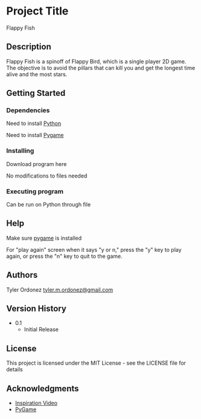 # Project Title

Flappy Fish

## Description

Flappy Fish is a spinoff of Flappy Bird, which is a single player 2D game. The objective is to avoid the pillars that can kill you and get the longest time alive and the most stars.

## Getting Started

### Dependencies

Need to install [Python](https://www.python.org/downloads/)

Need to install [Pygame](https://www.geeksforgeeks.org/how-to-install-pygame-in-windows/)

### Installing

Download program here

No modifications to files needed

### Executing program

Can be run on Python through file

## Help

Make sure [pygame](https://www.geeksforgeeks.org/how-to-install-pygame-in-windows/) is installed

For "play again" screen when it says "y or n," press the "y" key to play again, or press the "n" key to quit to the game. 

## Authors

Tyler Ordonez
tyler.m.ordonez@gmail.com

## Version History

* 0.1
    * Initial Release

## License

This project is licensed under the MIT License - see the LICENSE file for details

## Acknowledgments

* [Inspiration Video](https://www.youtube.com/watch?v=VUFvY349ess&t=17s)
* [PyGame](https://www.pygame.org/docs/)
